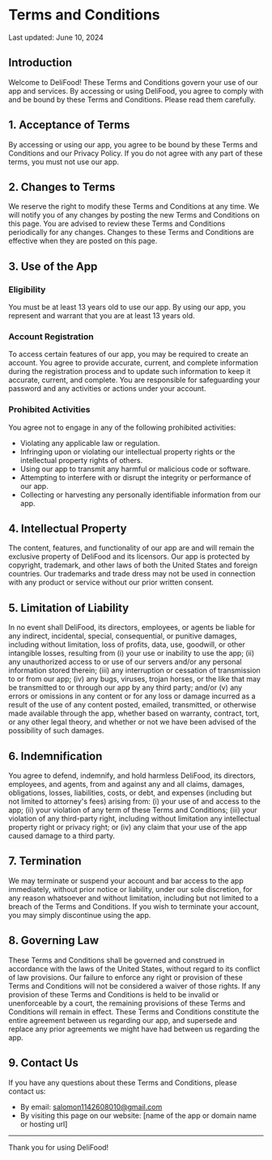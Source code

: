 # Terms and Conditions

Last updated: June 10, 2024

## Introduction

Welcome to DeliFood! These Terms and Conditions govern your use of our app and services. By accessing or using DeliFood, you agree to comply with and be bound by these Terms and Conditions. Please read them carefully.

## 1. Acceptance of Terms

By accessing or using our app, you agree to be bound by these Terms and Conditions and our Privacy Policy. If you do not agree with any part of these terms, you must not use our app.

## 2. Changes to Terms

We reserve the right to modify these Terms and Conditions at any time. We will notify you of any changes by posting the new Terms and Conditions on this page. You are advised to review these Terms and Conditions periodically for any changes. Changes to these Terms and Conditions are effective when they are posted on this page.

## 3. Use of the App

### Eligibility

You must be at least 13 years old to use our app. By using our app, you represent and warrant that you are at least 13 years old.

### Account Registration

To access certain features of our app, you may be required to create an account. You agree to provide accurate, current, and complete information during the registration process and to update such information to keep it accurate, current, and complete. You are responsible for safeguarding your password and any activities or actions under your account.

### Prohibited Activities

You agree not to engage in any of the following prohibited activities:

- Violating any applicable law or regulation.
- Infringing upon or violating our intellectual property rights or the intellectual property rights of others.
- Using our app to transmit any harmful or malicious code or software.
- Attempting to interfere with or disrupt the integrity or performance of our app.
- Collecting or harvesting any personally identifiable information from our app.

## 4. Intellectual Property

The content, features, and functionality of our app are and will remain the exclusive property of DeliFood and its licensors. Our app is protected by copyright, trademark, and other laws of both the United States and foreign countries. Our trademarks and trade dress may not be used in connection with any product or service without our prior written consent.

## 5. Limitation of Liability

In no event shall DeliFood, its directors, employees, or agents be liable for any indirect, incidental, special, consequential, or punitive damages, including without limitation, loss of profits, data, use, goodwill, or other intangible losses, resulting from (i) your use or inability to use the app; (ii) any unauthorized access to or use of our servers and/or any personal information stored therein; (iii) any interruption or cessation of transmission to or from our app; (iv) any bugs, viruses, trojan horses, or the like that may be transmitted to or through our app by any third party; and/or (v) any errors or omissions in any content or for any loss or damage incurred as a result of the use of any content posted, emailed, transmitted, or otherwise made available through the app, whether based on warranty, contract, tort, or any other legal theory, and whether or not we have been advised of the possibility of such damages.

## 6. Indemnification

You agree to defend, indemnify, and hold harmless DeliFood, its directors, employees, and agents, from and against any and all claims, damages, obligations, losses, liabilities, costs, or debt, and expenses (including but not limited to attorney's fees) arising from: (i) your use of and access to the app; (ii) your violation of any term of these Terms and Conditions; (iii) your violation of any third-party right, including without limitation any intellectual property right or privacy right; or (iv) any claim that your use of the app caused damage to a third party.

## 7. Termination

We may terminate or suspend your account and bar access to the app immediately, without prior notice or liability, under our sole discretion, for any reason whatsoever and without limitation, including but not limited to a breach of the Terms and Conditions. If you wish to terminate your account, you may simply discontinue using the app.

## 8. Governing Law

These Terms and Conditions shall be governed and construed in accordance with the laws of the United States, without regard to its conflict of law provisions. Our failure to enforce any right or provision of these Terms and Conditions will not be considered a waiver of those rights. If any provision of these Terms and Conditions is held to be invalid or unenforceable by a court, the remaining provisions of these Terms and Conditions will remain in effect. These Terms and Conditions constitute the entire agreement between us regarding our app, and supersede and replace any prior agreements we might have had between us regarding the app.

## 9. Contact Us

If you have any questions about these Terms and Conditions, please contact us:

- By email: salomon1142608010@gmail.com
- By visiting this page on our website: [name of the app or domain name or hosting url]

---

Thank you for using DeliFood!
